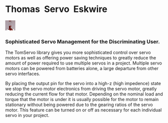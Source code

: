 # Thomas  Servo  Eskwire

![TomServo32x32.png](TomServo32x32.png)
### Sophisticated Servo Management for the Discriminating User.

The TomServo library gives you more sophisticated control over 
servo motors as well as offering power saving techniques to 
greatly reduce the amount of power required to use multiple 
servos in a project.  Multiple servo motors can be powered from 
batteries alone, a large departure from other servo interfaces.
 
By placing the output pin for the servo into a high-z 
(high impedence) state we stop the servo motor electronics
from driving the servo motor, greatly reducing the current flow
for that motor.  Depending on the nominal load and torque 
that the motor is under it is usually possible for the motor 
to remain stationary without being powered due to the gearing
ratios of the servo motor.  This feature can be turned on or off
as necessary for each individual servo in your project.
